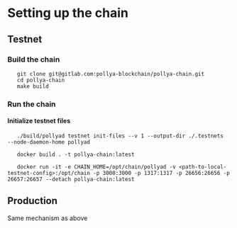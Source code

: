 # Setting up the chain

## Testnet

### Build the chain
```
   git clone git@gitlab.com:pollya-blockchain/pollya-chain.git
   cd pollya-chain
   make build
```

### Run the chain

#### Initialize testnet files
```
   ./build/pollyad testnet init-files --v 1 --output-dir ./.testnets  --node-daemon-home pollyad
```

```
   docker build . -t pollya-chain:latest
```

```
   docker run -it -e CHAIN_HOME=/opt/chain/pollyad -v <path-to-local-testnet-config>:/opt/chain -p 3000:3000 -p 1317:1317 -p 26656:26656 -p 26657:26657 --detach pollya-chain:latest
```

## Production

Same mechanism as above


